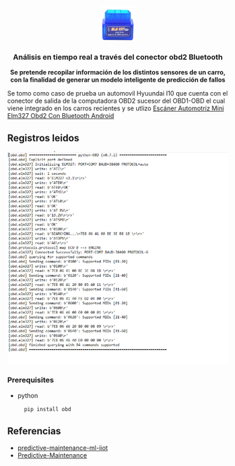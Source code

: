 



<!-- PROJECT LOGO -->
<br />
<p align="center">
  <a href="https://github.com/othneildrew/Best-README-Template">
    <img src="images/obd_bt.PNG" alt="Logo" width="80" height="80">
  </a>

  <h3 align="center">Análisis en tiempo real a través del conector obd2 Bluetooth</h3>

  <p align="center">
    <b> Se pretende recopilar información de los distintos sensores de un carro, con la finalidad de generar un modelo inteligente de predicción de fallos</b>
  </p>




Se tomo como caso de prueba un automovil Hyuundai I10 que cuenta con el conector de salida de la computadora OBD2 sucesor del OBD1-OBD el cual viene integrado en los carros recientes y se utlizo [Escáner Automotriz Mini Elm327 Obd2 Con Bluetooth Android](https://articulo.mercadolibre.com.mx/MLM-801989741-escaner-automotriz-mini-elm327-obd2-con-bluetooth-android-_JM?quantity=1)


<!-- ABOUT THE PROJECT -->
## Registros leidos

[![Product Name Screen Shot][product-screenshot]](https://example.com)


### Prerequisites
* python
  ```sh
    pip install obd
  ```
<!-- ACKNOWLEDGEMENTS -->
## Referencias
* [predictive-maintenance-ml-iiot](https://www.kaggle.com/billstuart/predictive-maintenance-ml-iiot)
* [Predictive-Maintenance](https://gallery.azure.ai/Experiment/Predictive-Maintenance-Step-1-of-3-data-preparation-and-feature-engineering-2)




<!-- IMAGENES -->
[product-screenshot]: images/obd_1.PNG
